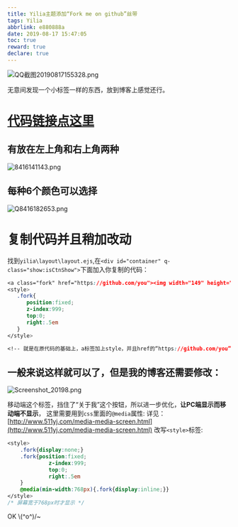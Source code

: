```yaml
---
title: Yilia主题添加“Fork me on github”丝带
tags: Yilia
abbrlink: e880888a
date: 2019-08-17 15:47:05
toc: true
reward: true
declare: true
---
```


![QQ截图20190817155328.png](https://cdn.anyway1314.cn/imageQQ截图20190817155328.png-title)

无意间发现一个小标签一样的东西，放到博客上感觉还行。
<!-- more -->
# [代码链接点这里](https://github.blog/2008-12-19-github-ribbons/)
## 有放在左上角和右上角两种

![8416141143.png](https://cdn.anyway1314.cn/image8416141143.png)

## 每种6个颜色可以选择

![Q8416182653.png](https://cdn.anyway1314.cn/imageQ8416182653.png)

# 复制代码并且稍加改动
找到`yilia\layout\layout.ejs`,在`<div id="container" q-class="show:isCtnShow">`下面加入你复制的代码：
``` css
<a class="fork" href="https://github.com/you"><img width="149" height="149" src="https://github.blog/wp-content/uploads/2008/12/forkme_right_white_ffffff.png?resize=149%2C149" class="attachment-full size-full" alt="Fork me on GitHub" data-recalc-dims="1"></a>
<style>
   .fork{
      position:fixed;
      z-index:999;
      top:0;
      right:.5em
   }
</style>

<!-- 就是在原代码的基础上，a标签加上style，并且href的“https://github.com/you”改成你的项目地址就行 -->
```
## 一般来说这样就可以了，但是我的博客还需要修改：
![Screenshot_20198.png](https://cdn.anyway1314.cn/imageScreenshot_20198.png)

移动端这个标签，挡住了“关于我”这个按钮，所以进一步优化，**让PC端显示而移动端不显示**，
这里需要用到`css`里面的`@media`属性: 详见：[http://www.511yj.com/media-media-screen.html](http://www.511yj.com/media-media-screen.html)
改写`<style>`标签:
``` css
<style>
    .fork{display:none;}
    .fork{position:fixed;
             z-index:999;
             top:0;
             right:.5em
    }
    @media(min-width:768px){.fork{display:inline;}}
</style>
/* 屏幕宽于768px时才显示 */
```
OK \\(^o^)/~
